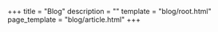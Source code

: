 +++
title = "Blog"
description = ""
template = "blog/root.html"
page_template = "blog/article.html"
+++